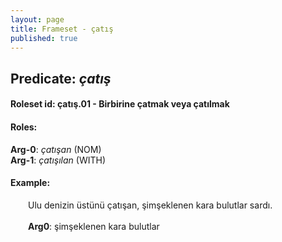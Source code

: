 ```yaml
---
layout: page
title: Frameset - çatış
published: true
---
```

<h2>Predicate: <i>çatış</i></h2>
<h4>Roleset id: çatış.01 - Birbirine çatmak veya çatılmak<br>
<h4>Roles:</h4>
<b>Arg-0</b>: <i>çatışan</i>  (NOM) <br>
<b>Arg-1</b>: <i>çatışılan</i>  (WITH) <br>
<h4>Example:</h4>
&emsp;&emsp;Ulu denizin üstünü çatışan, şimşeklenen kara bulutlar sardı.<br><br>
&emsp;&emsp;<b>Arg0</b>:  şimşeklenen kara bulutlar<br>


